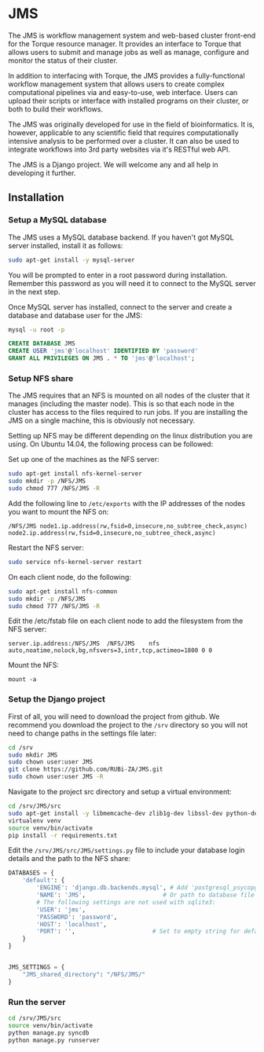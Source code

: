 JMS
===
The JMS is  workflow management system and web-based cluster front-end for the Torque resource manager. It provides an interface to Torque that allows users to submit and manage jobs as well as manage, configure and monitor the status of their cluster.

In addition to interfacing with Torque, the JMS provides a fully-functional workflow management system that allows users to create complex computational pipelines via and easy-to-use, web interface. Users can upload their scripts or interface with installed programs on their cluster, or both to build their workflows.

The JMS was originally developed for use in the field of bioinformatics. It is, however, applicable to any scientific field that requires computationally intensive analysis to be performed over a cluster. It can also be used to integrate workflows into 3rd party websites via it's RESTful web API.

The JMS is a Django project. We will welcome any and all help in developing it further.

Installation
---

### Setup a MySQL database

The JMS uses a MySQL database backend. If you haven't got MySQL server installed, install it as follows:
``` bash
sudo apt-get install -y mysql-server
```
You will be prompted to enter in a root password during installation. Remember this password as you will need it to connect to the MySQL server in the next step. 

Once MySQL server has installed, connect to the server and create a database and database user for the JMS:
``` bash
mysql -u root -p
```
``` sql
CREATE DATABASE JMS
CREATE USER 'jms'@'localhost' IDENTIFIED BY 'password'
GRANT ALL PRIVILEGES ON JMS . * TO 'jms'@'localhost';
``` 
### Setup NFS share

The JMS requires that an NFS is mounted on all nodes of the cluster that it manages (including the master node). This is so that each node in the cluster has access to the files required to run jobs. If you are installing the JMS on a single machine, this is obviously not necessary.

Setting up NFS may be different depending on the linux distribution you are using. On Ubuntu 14.04, the following process can be followed:

Set up one of the machines as the NFS server:
``` bash
sudo apt-get install nfs-kernel-server
sudo mkdir -p /NFS/JMS
sudo chmod 777 /NFS/JMS -R
```

Add the following line to `/etc/exports` with the IP addresses of the nodes you want to mount the NFS on:
```
/NFS/JMS node1.ip.address(rw,fsid=0,insecure,no_subtree_check,async) node2.ip.address(rw,fsid=0,insecure,no_subtree_check,async)
```

Restart the NFS server:
``` bash
sudo service nfs-kernel-server restart
```
  
On each client node, do the following:
``` bash
sudo apt-get install nfs-common
sudo mkdir -p /NFS/JMS
sudo chmod 777 /NFS/JMS -R
```
  
Edit the /etc/fstab file on each client node to add the filesystem from the NFS server:
```
server.ip.address:/NFS/JMS	/NFS/JMS	nfs auto,noatime,nolock,bg,nfsvers=3,intr,tcp,actimeo=1800 0 0
```
  
Mount the NFS:
```
mount -a
```

### Setup the Django project

First of all, you will need to download the project from github. We recommend you download the project to the `/srv` directory so you will not need to change paths in the settings file later:
``` bash
cd /srv
sudo mkdir JMS
sudo chown user:user JMS
git clone https://github.com/RUBi-ZA/JMS.git
sudo chown user:user JMS -R
```

Navigate to the project src directory and setup a virtual environment:
``` bash
cd /srv/JMS/src
sudo apt-get install -y libmemcache-dev zlib1g-dev libssl-dev python-dev build-essential
virtualenv venv
source venv/bin/activate
pip install -r requirements.txt
```

Edit the `/srv/JMS/src/JMS/settings.py` file to include your database login details and the path to the NFS share:

``` python
DATABASES = {
    'default': {
        'ENGINE': 'django.db.backends.mysql', # Add 'postgresql_psycopg2', 'mysql', 'sqlite3' or 'oracle'.
        'NAME': 'JMS',                      # Or path to database file if using sqlite3.
        # The following settings are not used with sqlite3:
        'USER': 'jms',
        'PASSWORD': 'password',
        'HOST': 'localhost', 
        'PORT': '',                      # Set to empty string for default.
    }
}


JMS_SETTINGS = {
    "JMS_shared_directory": "/NFS/JMS/"
}
```

### Run the server
``` bash
cd /srv/JMS/src
source venv/bin/activate
python manage.py syncdb
python manage.py runserver
```
